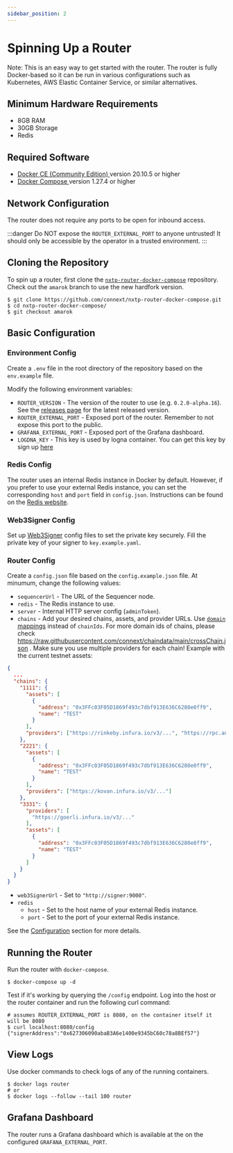 ```yaml
---
sidebar_position: 2
---
```


# Spinning Up a Router

Note: This is an easy way to get started with the router. The router is fully Docker-based so it can be run in various configurations such as Kubernetes, AWS Elastic Container Service, or similar alternatives.

## Minimum Hardware Requirements

- 8GB RAM
- 30GB Storage
- Redis

## Required Software

- [ Docker CE (Community Edition) ](https://docs.docker.com/install/) version 20.10.5 or higher
- [ Docker Compose ](https://docs.docker.com/compose/install/) version 1.27.4 or higher

## Network Configuration

The router does not require any ports to be open for inbound access. 

:::danger
Do NOT expose the `ROUTER_EXTERNAL_PORT` to anyone untrusted! It should only be accessible by the operator in a trusted environment.
:::

## Cloning the Repository

To spin up a router, first clone the [`nxtp-router-docker-compose`](https://github.com/connext/nxtp-router-docker-compose) repository. Check out the `amarok` branch to use the new hardfork version.

```shell
$ git clone https://github.com/connext/nxtp-router-docker-compose.git
$ cd nxtp-router-docker-compose/
$ git checkout amarok
```

## Basic Configuration

### Environment Config

Create a `.env` file in the root directory of the repository based on the `env.example` file.

Modify the following environment variables:

* `ROUTER_VERSION` - The version of the router to use (e.g. `0.2.0-alpha.16`). See the [releases page](https://github.com/connext/nxtp/releases) for the latest released version.
* `ROUTER_EXTERNAL_PORT` - Exposed port of the router. Remember to not expose this port to the public.
* `GRAFANA_EXTERNAL_PORT` - Exposed port of the Grafana dashboard.
* `LOGDNA_KEY` - This key is used by logna container. You can get this key by sign up [here](https://app.logdna.com/)

### Redis Config

The router uses an internal Redis instance in Docker by default. However, if you prefer to use your external Redis instance, you can set the corresponding `host` and `port` field in `config.json`. Instructions can be found on the [Redis website](https://redis.io/).

### Web3Signer Config

Set up [Web3Signer](https://docs.web3signer.consensys.net/en/latest/) config files to set the private key securely. Fill the private key of your signer to `key.example.yaml`.

### Router Config

Create a `config.json` file based on the `config.example.json` file. At minumum, change the following values:

- `sequencerUrl` - The URL of the Sequencer node.
- `redis` - The Redis instance to use.
- `server` - Internal HTTP server config (`adminToken`).
- `chains` - Add your desired chains, assets, and provider URLs. Use [`domain` mappings](https://docs.nomad.xyz/dev/domain-ids.html) instead of `chainIds`. For more domain ids of chains, please check https://raw.githubusercontent.com/connext/chaindata/main/crossChain.json . Make sure you use multiple providers for each chain! Example with the current testnet assets:
```json
{
  ...
  "chains": {
    "1111": {
      "assets": [
        {
          "address": "0x3FFc03F05D1869f493c7dbf913E636C6280e0ff9",
          "name": "TEST"
        }
      ],
      "providers": ["https://rinkeby.infura.io/v3/...", "https://rpc.ankr.com/eth_rinkeby"]
    },
    "2221": {
      "assets": [
        {
          "address": "0x3FFc03F05D1869f493c7dbf913E636C6280e0ff9",
          "name": "TEST"
        }
      ],
      "providers": ["https://kovan.infura.io/v3/..."]
    },
    "3331": {
      "providers": [
        "https://goerli.infura.io/v3/..."
      ],
      "assets": [
        {
          "address": "0x3FFc03F05D1869f493c7dbf913E636C6280e0ff9",
          "name": "TEST"
        }
      ]
    }
  }
}
```
- `web3SignerUrl` - Set to `"http://signer:9000"`.
- `redis`
  - `host` - Set to the host name of your external Redis instance.
  - `port` - Set to the port of your external Redis instance.

See the [Configuration](./Reference/configuration) section for more details.

## Running the Router

Run the router with `docker-compose`.

```shell
$ docker-compose up -d
```

Test if it's working by querying the `/config` endpoint. Log into the host or the router container and run the following curl command:

```shell
# assumes ROUTER_EXTERNAL_PORT is 8080, on the container itself it will be 8080
$ curl localhost:8080/config
{"signerAddress":"0x627306090abaB3A6e1400e9345bC60c78a8BEf57"}
```

## View Logs

Use docker commands to check logs of any of the running containers.

```shell
$ docker logs router
# or
$ docker logs --follow --tail 100 router
```

## Grafana Dashboard

The router runs a Grafana dashboard which is available at the on the configured `GRAFANA_EXTERNAL_PORT`.
